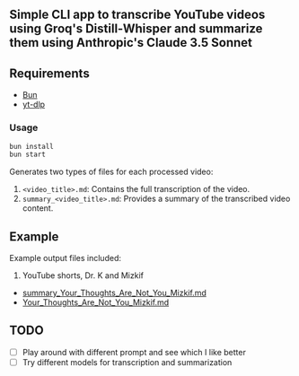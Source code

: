 ## Simple CLI app to transcribe YouTube videos using Groq's Distill-Whisper and summarize them using Anthropic's Claude 3.5 Sonnet

## Requirements

- [Bun](https://bun.sh)
- [yt-dlp](https://github.com/yt-dlp/yt-dlp)

### Usage

```bash
bun install
bun start
```

Generates two types of files for each processed video:

1. `<video_title>.md`: Contains the full transcription of the video.
2. `summary_<video_title>.md`: Provides a summary of the transcribed video content.

## Example

Example output files included:

1. YouTube shorts, Dr. K and Mizkif

- [summary_Your_Thoughts_Are_Not_You_Mizkif.md](./summary_Your_Thoughts_Are_Not_You_Mizkif.md)
- [Your_Thoughts_Are_Not_You_Mizkif.md](./Your_Thoughts_Are_Not_You_Mizkif.md)

## TODO

- [ ] Play around with different prompt and see which I like better
- [ ] Try different models for transcription and summarization
